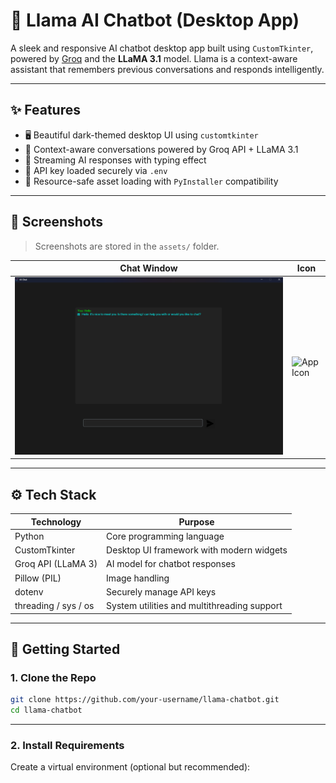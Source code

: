 # 🦙 Llama AI Chatbot (Desktop App)

A sleek and responsive AI chatbot desktop app built using `CustomTkinter`, powered by [Groq](https://groq.com) and the **LLaMA 3.1** model. Llama is a context-aware assistant that remembers previous conversations and responds intelligently.

---

## ✨ Features

- 🖥️ Beautiful dark-themed desktop UI using `customtkinter`
- 🧠 Context-aware conversations powered by Groq API + LLaMA 3.1
- 🔄 Streaming AI responses with typing effect
- 🔐 API key loaded securely via `.env`
- 📁 Resource-safe asset loading with `PyInstaller` compatibility

---

## 📸 Screenshots

> Screenshots are stored in the `assets/` folder.

| Chat Window | Icon |
|-------------|------|
| ![Chat UI](assets/screenshot.png) | ![App Icon](assets/Llama.ico) |

---

## ⚙️ Tech Stack

| Technology         | Purpose                                               |
|--------------------|-------------------------------------------------------|
| Python             | Core programming language                             |
| CustomTkinter      | Desktop UI framework with modern widgets              |
| Groq API (LLaMA 3) | AI model for chatbot responses                        |
| Pillow (PIL)       | Image handling                                        |
| dotenv             | Securely manage API keys                              |
| threading / sys / os | System utilities and multithreading support       |

---

## 🚀 Getting Started

### 1. Clone the Repo

```bash
git clone https://github.com/your-username/llama-chatbot.git
cd llama-chatbot
```
---

### 2. **Install Requirements**
Create a virtual environment (optional but recommended):

